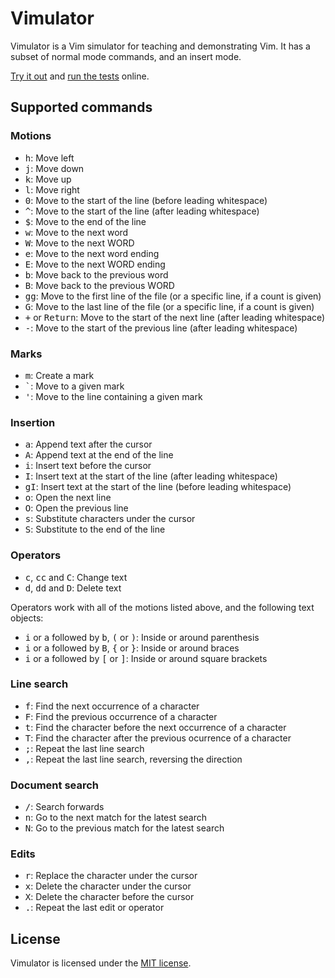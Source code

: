 # Vimulator

Vimulator is a Vim simulator for teaching and demonstrating Vim. It has a
subset of normal mode commands, and an insert mode.

[Try it out](http://thoughtbot.github.com/vimulator/) and
[run the tests](http://thoughtbot.github.com/vimulator/test.html) online.

## Supported commands

### Motions

* <kbd>h</kbd>: Move left
* <kbd>j</kbd>: Move down
* <kbd>k</kbd>: Move up
* <kbd>l</kbd>: Move right
* <kbd>0</kbd>: Move to the start of the line (before leading whitespace)
* <kbd>^</kbd>: Move to the start of the line (after leading whitespace)
* <kbd>$</kbd>: Move to the end of the line
* <kbd>w</kbd>: Move to the next word
* <kbd>W</kbd>: Move to the next WORD
* <kbd>e</kbd>: Move to the next word ending
* <kbd>E</kbd>: Move to the next WORD ending
* <kbd>b</kbd>: Move back to the previous word
* <kbd>B</kbd>: Move back to the previous WORD
* <kbd>g</kbd><kbd>g</kbd>: Move to the first line of the file (or a specific line, if a count is given)
* <kbd>G</kbd>: Move to the last line of the file (or a specific line, if a count is given)
* <kbd>+</kbd> or <kbd>Return</kbd>: Move to the start of the next line (after leading whitespace)
* <kbd>-</kbd>: Move to the start of the previous line (after leading whitespace)

### Marks

* <kbd>m</kbd>: Create a mark
* <kbd>\`</kbd>: Move to a given mark
* <kbd>'</kbd>: Move to the line containing a given mark

### Insertion

* <kbd>a</kbd>: Append text after the cursor
* <kbd>A</kbd>: Append text at the end of the line
* <kbd>i</kbd>: Insert text before the cursor
* <kbd>I</kbd>: Insert text at the start of the line (after leading whitespace)
* <kbd>g</kbd><kbd>I</kbd>: Insert text at the start of the line (before leading whitespace)
* <kbd>o</kbd>: Open the next line
* <kbd>O</kbd>: Open the previous line
* <kbd>s</kbd>: Substitute characters under the cursor
* <kbd>S</kbd>: Substitute to the end of the line

### Operators

* <kbd>c</kbd>, <kbd>c</kbd><kbd>c</kbd> and <kbd>C</kbd>: Change text
* <kbd>d</kbd>, <kbd>d</kbd><kbd>d</kbd> and <kbd>D</kbd>: Delete text

Operators work with all of the motions listed above, and the following text
objects:

* <kbd>i</kbd> or <kbd>a</kbd> followed by <kbd>b</kbd>, <kbd>(</kbd> or
  <kbd>)</kbd>: Inside or around parenthesis
* <kbd>i</kbd> or <kbd>a</kbd> followed by <kbd>B</kbd>, <kbd>{</kbd> or
  <kbd>}</kbd>: Inside or around braces
* <kbd>i</kbd> or <kbd>a</kbd> followed by <kbd>[</kbd> or <kbd>]</kbd>: Inside
  or around square brackets

### Line search

* <kbd>f</kbd>: Find the next occurrence of a character
* <kbd>F</kbd>: Find the previous occurrence of a character
* <kbd>t</kbd>: Find the character before the next occurrence of a character
* <kbd>T</kbd>: Find the character after the previous ocurrence of a character
* <kbd>;</kbd>: Repeat the last line search
* <kbd>,</kbd>: Repeat the last line search, reversing the direction

### Document search

* <kbd>/</kbd>: Search forwards
* <kbd>n</kbd>: Go to the next match for the latest search
* <kbd>N</kbd>: Go to the previous match for the latest search

### Edits

* <kbd>r</kbd>: Replace the character under the cursor
* <kbd>x</kbd>: Delete the character under the cursor
* <kbd>X</kbd>: Delete the character before the cursor
* <kbd>.</kbd>: Repeat the last edit or operator

## License

Vimulator is licensed under the [MIT license][mit].

[mit]: http://opensource.org/licenses/MIT
